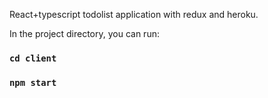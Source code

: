 React+typescript todolist application with redux and heroku.

In the project directory, you can run:

### `cd client`

### `npm start`
